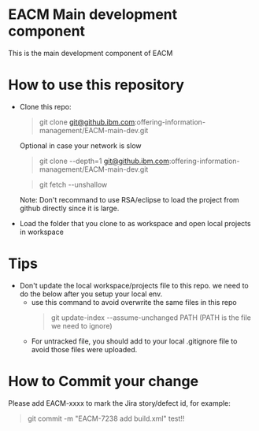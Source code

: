 # EACM Main development component

This is the main development component of EACM

# How to use this repository
- Clone this repo: 
  >git clone git@github.ibm.com:offering-information-management/EACM-main-dev.git

  Optional in case your network is slow
  >git clone --depth=1 git@github.ibm.com:offering-information-management/EACM-main-dev.git
 
  >git fetch --unshallow
 
  Note: Don't recommand to use RSA/eclipse to load the project from github directly since it is large.

- Load the folder that you clone to as workspace and open local projects in workspace

# Tips
- Don't update the local workspace/projects file to this repo. we need to do the below after you setup your local env.
  - use this command to avoid overwrite the same files in this repo
    >git update-index --assume-unchanged PATH (PATH is the file we need to ignore)
  - For untracked file, you should add to your local .gitignore file to avoid those files were uploaded.

# How to Commit your change
Please add EACM-xxxx to mark the Jira story/defect id, for example:

>git commit -m "EACM-7238 add build.xml"
test!!
